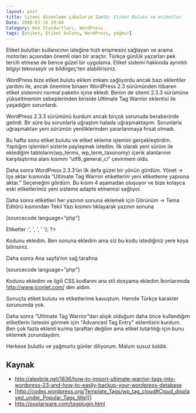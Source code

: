 ```yaml
---
layout: post
title: Sitemi düzenleme çabalarım I&#58; Etiket Bulutu ve etiketler
Date: 2008-03-16 19:04
Category: Web Standartları, WordPress
tags: [etiket, Etiket bulutu, WordPress, yağmur]
---
```


Etiket bulutları kullanıcının isteğine hızlı erişmesini sağlayan ve
arama motorları açısından önemli olan bir araçtır. Türkçe günlük
yazarları pek tercih etmese de bence güzel bir uygulama. Etiket sistemi
hakkında ayrıntılı bilgiyi teknoseyir ve bildirgeç'ten
alabilirisiniz.



WordPress bize etiket bulutu eklem imkanı sağlıyordu ancak bazı
eklentiler yardımı ile, ancak önemine binaen WordPress 2.3 sürümünden
itibaren etiket sistemini normal paketin içine ekledi. Benim de sitemi
2.3.3 sürümüne yükseltmemim sebeplerinden biriside Ultimate Tag Warrior
eklentisi ile yaşadığım sorunlardı.

WordPress 2.3.3 sürümünü kurdum ancak birçok sorunuda beraberinde
getirdi. Bir süre bu sorunlarla uğraştım halada uğraşmaktayım.
Sorunlarla uğraşmaktan yeni sürümün yeniliklerinden yararlanmaya fırsat
olmadı.

Bu hafta sonu etiket bulutu ve etiket ekleme işlemini gerçekleştirdim.
Yaptığım işlemleri sizlerle paylaşmak istedim.
İlk olarak yeni sürüm ile eklediğim tabloların(wp_terms,
wp_term_taxonomy) içerik alanlarının karşılaştırma alanı kısmını
“utf8_general_ci” çevirmem oldu.

Daha sonra WordPress 2.3.3’ün ilk defa güzel bir yönün gördüm. Yönet ->
İçe aktar kısmında “Ultimate Tag Warrior etiketlerini yeni etiketleme
yapısına aktar.” Seçeneğini gördüm. Bu kısım 4 aşamadan oluşuyor ve bize
kolayca eski etiketlerimiz yeni sisteme adapte etmemizi sağlıyor.

Daha sonra etiketleri her yazının sonuna eklemek için Görünüm -> Tema
Editörü kısmından Tekil Yazı kısmını tıklayarak yazının sonuna

[sourcecode language="php"]<p class="etiketler"><?php
the_tags('<strong>Etiketler :</strong>', ', ', ' ');
?></p>

Kodunu ekledim. Ben sonuna ekledim ama siz bu kodu istediğiniz yere koya
bilirisiniz.

Daha sonra Ana sayfa’nın sağ tarafına

[sourcecode language="php"]<div id="etiketBulutu"><?php
wp_tag_cloud('smallest=8&amp;largest=16&amp;number=50&amp;unit=pt');
?></div>

Kodunu ekledim ve ilgili CSS kodlarını ana stil dosyama
ekledim.İkonlarımıda http://www.iconlet.com/ den aldım.

Sonuçta etiket bulutu ve etiketlerime kavuştum. Hemde Türkçe karakter
sorunumda yok.

Daha sonra “Ultimate Tag Warrior”dan alışık olduğum daha önce
kullandığım etiketlerin listesini görmek için "Advanced Tag Entry"
eklentisini kurdum. Ben çok fazla eklenti kurma taraftarı değilim ama
etiket tutarlılığı için bunu eklemek zorundaydım.

Herkese bulutlu ve yağmurlu günler diliyorum. Malum susuz kaldık.

## Kaynak

-   http://alexbrie.net/1836/how-to-import-ultimate-warrior-tags-into-wordpress-23-and-how-to-easily-backup-your-wordpress-database
-   [http://codex.wordpress.org/Template_Tags/wp_tag_cloud#Cloud_displayed_under_Popular_Tags_title][]
-   http://poplarware.com/tagplugin.html

  [http://codex.wordpress.org/Template_Tags/wp_tag_cloud#Cloud_displayed_under_Popular_Tags_title]: http://codex.wordpress.org/Template_Tags/wp_tag_cloud#Cloud_displayed_under_Popular_Tags_title

